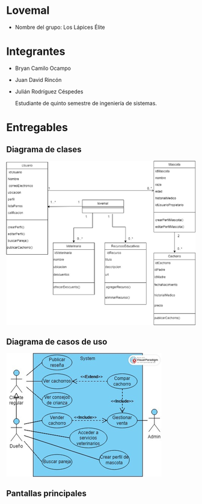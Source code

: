 # Lovemal

- Nombre del grupo: Los Lápices Élite

# Integrantes

- Bryan Camilo Ocampo
  
- Juan David Rincón
  
- Julián Rodríguez Céspedes
  
  Estudiante de quinto semestre de ingeniería de sistemas.

# Entregables

## Diagrama de clases

![Diagrama de clases](images/Clases_Lovemal.jpg)

## Diagrama de casos de uso

![Casos de uso](images/Lovemal_CU.jpg)

## Pantallas principales
